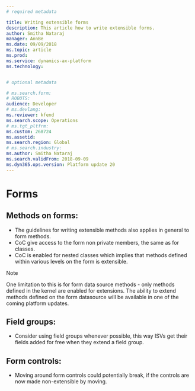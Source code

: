 ```yaml
---
# required metadata

title: Writing extensible forms
description: This article how to write extensible forms.
author: Smitha Nataraj
manager: AnnBe
ms.date: 09/09/2018
ms.topic: article
ms.prod: 
ms.service: dynamics-ax-platform
ms.technology: 


# optional metadata

# ms.search.form: 
# ROBOTS: 
audience: Developer
# ms.devlang: 
ms.reviewer: kfend
ms.search.scope: Operations
# ms.tgt_pltfrm: 
ms.custom: 268724
ms.assetid: 
ms.search.region: Global
# ms.search.industry: 
ms.author: Smitha Nataraj
ms.search.validFrom: 2018-09-09
ms.dyn365.ops.version: Platform update 20
---
```


# Forms

## Methods on forms:
+ The guidelines for writing extensible methods also applies in general to form methods.
+ CoC give access to the form non private members, the same as for classes.
+ CoC is enabled for nested classes which implies that methods defined within various levels on the form is extensible.

> [!NOTE]
> One limitation to this is for form data source methods - only methods defined in the kernel are enabled for extensions. The ability to extend methods defined on the form datasource will be available in one of the coming platform updates.

## Field groups:
+ Consider using field groups whenever possible, this way ISVs get their fields added for free when they extend a field group.

## Form controls:
+ Moving around form controls could potentially break, if the controls are now made non-extensible by moving.
